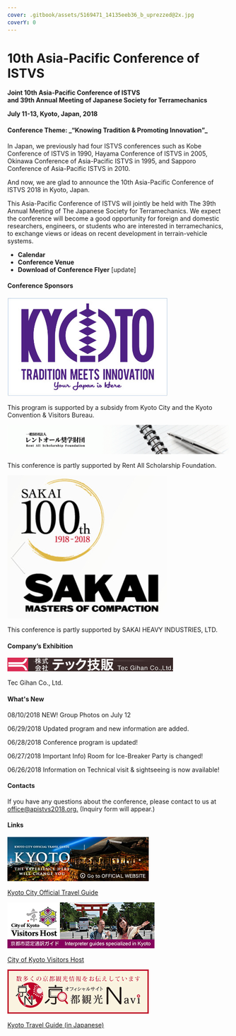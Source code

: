 ```yaml
---
cover: .gitbook/assets/5169471_14135eeb36_b_uprezzed@2x.jpg
coverY: 0
---
```


# 10th Asia-Pacific Conference of ISTVS

**Joint 10th Asia-Pacific Conference of ISTVS**\
**and 39th Annual Meeting of Japanese Society for Terramechanics**

**July 11-13, Kyoto, Japan, 2018**

#### **Conference Theme: **_**“Knowing Tradition & Promoting Innovation”**_

In Japan, we previously had four ISTVS conferences such as Kobe Conference of ISTVS in 1990, Hayama Conference of ISTVS in 2005, Okinawa Conference of Asia-Pacific ISTVS in 1995, and Sapporo Conference of Asia-Pacific ISTVS in 2010.

And now, we are glad to announce the 10th Asia-Pacific Conference of ISTVS 2018 in Kyoto, Japan.

This Asia-Pacific Conference of ISTVS will jointly be held with The 39th Annual Meeting of The Japanese Society for Terramechanics. We expect the conference will become a good opportunity for foreign and domestic researchers, engineers, or students who are interested in terramechanics, to exchange views or ideas on recent development in terrain-vehicle systems.

* **Calendar**
* **Conference Venue**
* **Download of Conference Flyer** \[update]

#### Conference Sponsors

![](<.gitbook/assets/image (10).png>)

This program is supported by a subsidy from Kyoto City and the Kyoto Convention & Visitors Bureau.



![](<.gitbook/assets/image (9).png>)

This conference is partly supported by Rent All Scholarship Foundation.



![](<.gitbook/assets/image (4).png>)

This conference is partly supported by SAKAI HEAVY INDUSTRIES, LTD.

#### Company’s Exhibition

![](<.gitbook/assets/image (9) (1).png>)

Tec Gihan Co., Ltd.&#x20;

#### What's New

08/10/2018 NEW! Group Photos on July 12

06/29/2018 Updated program and new information are added.

06/28/2018 Conference program is updated!

06/27/2018 Important Info) Room for Ice-Breaker Party is changed!

06/26/2018 Information on Technical visit & sightseeing is now available!

#### **Contacts**

If you have any questions about the conference, please contact to us at [office@apistvs2018.org.](https://form.jotform.me/72901881633459) (Inquiry form will appear.)

#### Links

![](<.gitbook/assets/image (11).png>)

[Kyoto City Official Travel Guide](https://kyoto.travel/en)



![](<.gitbook/assets/image (3).png>)

[City of Kyoto Visitors Host](https://www.kyotovisitorshost.com/en/)



![](<.gitbook/assets/image (1) (1).png>)

[Kyoto Travel Guide (in Japanese)](https://kanko.city.kyoto.lg.jp)
